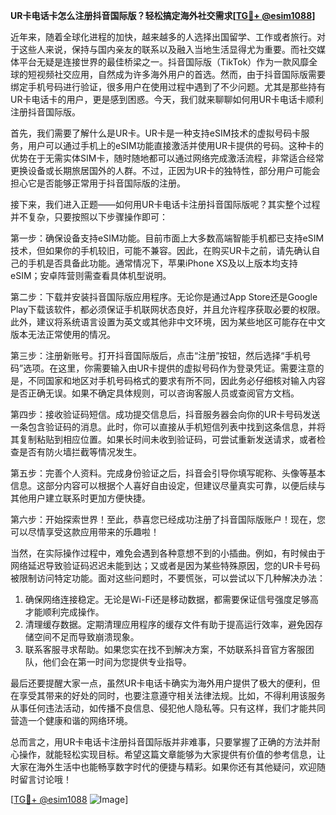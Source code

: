 **UR卡电话卡怎么注册抖音国际版？轻松搞定海外社交需求[[TG💪+ @esim1088](https://t.me/s/esim1088)]**

近年来，随着全球化进程的加快，越来越多的人选择出国留学、工作或者旅行。对于这些人来说，保持与国内亲友的联系以及融入当地生活显得尤为重要。而社交媒体平台无疑是连接世界的最佳桥梁之一。抖音国际版（TikTok）作为一款风靡全球的短视频社交应用，自然成为许多海外用户的首选。然而，由于抖音国际版需要绑定手机号码进行验证，很多用户在使用过程中遇到了不少问题。尤其是那些持有UR卡电话卡的用户，更是感到困惑。今天，我们就来聊聊如何用UR卡电话卡顺利注册抖音国际版。

首先，我们需要了解什么是UR卡。UR卡是一种支持eSIM技术的虚拟号码卡服务，用户可以通过手机上的eSIM功能直接激活并使用UR卡提供的号码。这种卡的优势在于无需实体SIM卡，随时随地都可以通过网络完成激活流程，非常适合经常更换设备或长期旅居国外的人群。不过，正因为UR卡的独特性，部分用户可能会担心它是否能够正常用于抖音国际版的注册。

接下来，我们进入正题——如何用UR卡电话卡注册抖音国际版呢？其实整个过程并不复杂，只要按照以下步骤操作即可：

第一步：确保设备支持eSIM功能。目前市面上大多数高端智能手机都已支持eSIM技术，但如果你的手机较旧，可能不兼容。因此，在购买UR卡之前，请先确认自己的手机是否具备此功能。通常情况下，苹果iPhone XS及以上版本均支持eSIM；安卓阵营则需查看具体机型说明。

第二步：下载并安装抖音国际版应用程序。无论你是通过App Store还是Google Play下载该软件，都必须保证手机联网状态良好，并且允许程序获取必要的权限。此外，建议将系统语言设置为英文或其他非中文环境，因为某些地区可能存在中文版本无法正常使用的情况。

第三步：注册新账号。打开抖音国际版后，点击“注册”按钮，然后选择“手机号码”选项。在这里，你需要输入由UR卡提供的虚拟号码作为登录凭证。需要注意的是，不同国家和地区对手机号码格式的要求有所不同，因此务必仔细核对输入内容是否正确无误。如果不确定具体规则，可以咨询客服人员或查阅官方文档。

第四步：接收验证码短信。成功提交信息后，抖音服务器会向你的UR卡号码发送一条包含验证码的消息。此时，你可以直接从手机短信列表中找到这条信息，并将其复制粘贴到相应位置。如果长时间未收到验证码，可尝试重新发送请求，或者检查是否有防火墙拦截等情况发生。

第五步：完善个人资料。完成身份验证之后，抖音会引导你填写昵称、头像等基本信息。这部分内容可以根据个人喜好自由设定，但建议尽量真实可靠，以便后续与其他用户建立联系时更加方便快捷。

第六步：开始探索世界！至此，恭喜您已经成功注册了抖音国际版账户！现在，您可以尽情享受这款应用带来的乐趣啦！

当然，在实际操作过程中，难免会遇到各种意想不到的小插曲。例如，有时候由于网络延迟导致验证码迟迟未能到达；又或者是因为某些特殊原因，您的UR卡号码被限制访问特定功能。面对这些问题时，不要慌张，可以尝试以下几种解决办法：

1. 确保网络连接稳定。无论是Wi-Fi还是移动数据，都需要保证信号强度足够高才能顺利完成操作。
2. 清理缓存数据。定期清理应用程序的缓存文件有助于提高运行效率，避免因存储空间不足而导致崩溃现象。
3. 联系客服寻求帮助。如果您实在找不到解决方案，不妨联系抖音官方客服团队，他们会在第一时间为您提供专业指导。

最后还要提醒大家一点，虽然UR卡电话卡确实为海外用户提供了极大的便利，但在享受其带来的好处的同时，也要注意遵守相关法律法规。比如，不得利用该服务从事任何违法活动，如传播不良信息、侵犯他人隐私等。只有这样，我们才能共同营造一个健康和谐的网络环境。

总而言之，用UR卡电话卡注册抖音国际版并非难事，只要掌握了正确的方法并耐心操作，就能轻松实现目标。希望这篇文章能够为大家提供有价值的参考信息，让大家在海外生活中也能畅享数字时代的便捷与精彩。如果你还有其他疑问，欢迎随时留言讨论哦！

[[TG💪+ @esim1088](https://t.me/s/esim1088) ![Image](https://i.postimg.cc/4NQfJmqS/Snipaste-2025-05-13-00-14-12.png)]